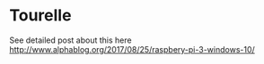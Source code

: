 # Tourelle

See detailed post about this here http://www.alphablog.org/2017/08/25/raspbery-pi-3-windows-10/
